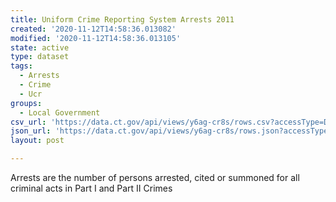 ```yaml
---
title: Uniform Crime Reporting System Arrests 2011
created: '2020-11-12T14:58:36.013082'
modified: '2020-11-12T14:58:36.013105'
state: active
type: dataset
tags:
  - Arrests
  - Crime
  - Ucr
groups:
  - Local Government
csv_url: 'https://data.ct.gov/api/views/y6ag-cr8s/rows.csv?accessType=DOWNLOAD'
json_url: 'https://data.ct.gov/api/views/y6ag-cr8s/rows.json?accessType=DOWNLOAD'
layout: post

---
```

Arrests are the number of persons arrested, cited or summoned for all criminal acts in Part I and Part II Crimes
